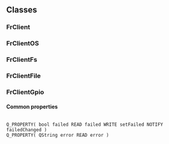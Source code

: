 ## Classes

### FrClient
### FrClientOS
### FrClientFs
### FrClientFile
### FrClientGpio



#### Common properties

```JS

Q_PROPERTY( bool failed READ failed WRITE setFailed NOTIFY failedChanged )
Q_PROPERTY( QString error READ error )

```
